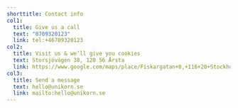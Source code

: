 ```yaml
---
shorttitle: Contact info
col1:
  title: Give us a call
  text: "0709320123"
  link: tel:+46709320123
col2:
  title: Visit us & we’ll give you cookies
  text: Storsjövägen 38, 120 56 Årsta
  link: https://www.google.com/maps/place/Fiskargatan+8,+116+20+Stockholm/data=!4m2!3m1!1s0x465f77fb756716c5:0x2457efae658ded13?sa=X&ved=2ahUKEwjn5-nL6sHpAhWByqYKHaxSDI0Q8gEwAHoECAsQAQ
col3:
  title: Send a message
  text: hello@unikorn.se
  link: mailto:hello@unikorn.se
---
```

